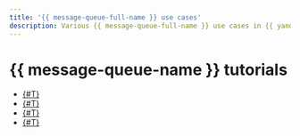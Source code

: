 ```yaml
---
title: '{{ message-queue-full-name }} use cases'
description: Various {{ message-queue-full-name }} use cases in {{ yandex-cloud }}.
---
```


# {{ message-queue-name }} tutorials

* [{#T}](./video-converting-queue.md)
* [{#T}](./autoscale-monitoring.md)
* [{#T}](./serverless-trigger-budget-queue-vm-tg.md)
* [{#T}](./websocket-app.md)